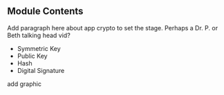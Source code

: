 ## Module Contents
Add paragraph here about app crypto to set the stage. Perhaps a Dr. P.  or Beth talking head vid?


- Symmetric Key 
- Public Key 
- Hash 
- Digital Signature

add graphic